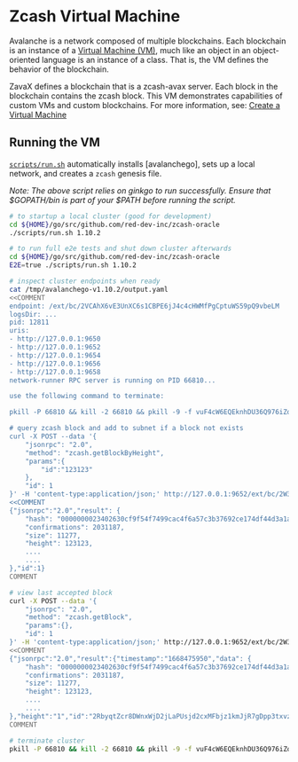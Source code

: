 # Zcash Virtual Machine

Avalanche is a network composed of multiple blockchains. Each blockchain is an instance of a [Virtual Machine (VM)](https://docs.avax.network/learn/platform-overview#virtual-machines), much like an object in an object-oriented language is an instance of a class. That is, the VM defines the behavior of the blockchain.

ZavaX defines a blockchain that is a zcash-avax server. Each block in the blockchain contains the zcash block. This VM demonstrates capabilities of custom VMs and custom blockchains. For more information, see: [Create a Virtual Machine](https://docs.avax.network/build/tutorials/platform/create-a-virtual-machine-vm)

## Running the VM
[`scripts/run.sh`](scripts/run.sh) automatically installs [avalanchego], sets up a local network,
and creates a `zcash` genesis file.

*Note: The above script relies on ginkgo to run successfully. Ensure that $GOPATH/bin is part of your $PATH before running the script.*  

```bash
# to startup a local cluster (good for development)
cd ${HOME}/go/src/github.com/red-dev-inc/zcash-oracle
./scripts/run.sh 1.10.2

# to run full e2e tests and shut down cluster afterwards
cd ${HOME}/go/src/github.com/red-dev-inc/zcash-oracle
E2E=true ./scripts/run.sh 1.10.2

# inspect cluster endpoints when ready
cat /tmp/avalanchego-v1.10.2/output.yaml
<<COMMENT
endpoint: /ext/bc/2VCAhX6vE3UnXC6s1CBPE6jJ4c4cHWMfPgCptuWS59pQ9vbeLM
logsDir: ...
pid: 12811
uris:
- http://127.0.0.1:9650
- http://127.0.0.1:9652
- http://127.0.0.1:9654
- http://127.0.0.1:9656
- http://127.0.0.1:9658
network-runner RPC server is running on PID 66810...

use the following command to terminate:

pkill -P 66810 && kill -2 66810 && pkill -9 -f vuF4cW6EQEknhDU36Q976iZoNWNkkbDEM87jasYF5JrCdUJan

# query zcash block and add to subnet if a block not exists
curl -X POST --data '{
    "jsonrpc": "2.0",
    "method": "zcash.getBlockByHeight",
    "params":{
        "id":"123123"
    },
    "id": 1
}' -H 'content-type:application/json;' http://127.0.0.1:9652/ext/bc/2W3Gn3E3xKSeHQZP47iybpgH6pk3JRWbNQs9P2FrKvXcHSNteB
<<COMMENT
{"jsonrpc":"2.0","result": {
    "hash": "0000000023402630cf9f54f7499cac4f6a57c3b37692ce174df44d3a1a979770",
    "confirmations": 2031187,
    "size": 11277,
    "height": 123123,
    ....
    ....
},"id":1}
COMMENT

# view last accepted block
curl -X POST --data '{
    "jsonrpc": "2.0",
    "method": "zcash.getBlock",
    "params":{},
    "id": 1
}' -H 'content-type:application/json;' http://127.0.0.1:9652/ext/bc/2W3Gn3E3xKSeHQZP47iybpgH6pk3JRWbNQs9P2FrKvXcHSNteB
<<COMMENT
{"jsonrpc":"2.0","result":{"timestamp":"1668475950","data": {
    "hash": "0000000023402630cf9f54f7499cac4f6a57c3b37692ce174df44d3a1a979770",
    "confirmations": 2031187,
    "size": 11277,
    "height": 123123,
    ....
    ....
},"height":"1","id":"2RbyqtZcr8DWnxWjD2jLaPUsjd2cxMFbjz1kmJjR7gDpp3txvz","parentID":"SdVstz8FpkYxsneD2XQDk2CK7d1EBe4YVqkhftgbvUiyFfeHJ"},"id":1}
COMMENT

# terminate cluster
pkill -P 66810 && kill -2 66810 && pkill -9 -f vuF4cW6EQEknhDU36Q976iZoNWNkkbDEM87jasYF5JrCdUJan
```
